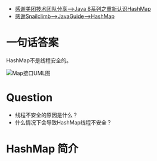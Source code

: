 * <a href="https://zhuanlan.zhihu.com/p/21673805">感谢美团技术团队分享-->Java 8系列之重新认识HashMap</a>
* <a href="https://github.com/Snailclimb/JavaGuide/blob/master/docs/java/collection/HashMap.md">感谢Snailclimb-->JavaGuide-->HashMap</a>

一句话答案
====

HashMap不是线程安全的。

![Map接口UML图](https://github.com/DemoTransfer/demotransfer/blob/master/java/interview/picture/Map%E6%8E%A5%E5%8F%A3UML%E5%9B%BE.png)

Question
====
* 线程不安全的原因是什么？
* 什么情况下会导致HashMap线程不安全？


HashMap 简介
====


